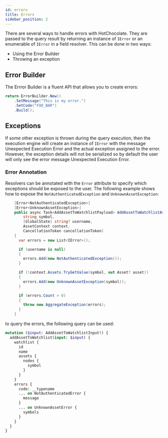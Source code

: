 ```yaml
---
id: errors
title: Errors
sidebar_position: 2
---
```


There are several ways to handle errors with HotChocolate. They are passed to the query result by returning an instance of `IError` or an enumerable of `IError` in a field resolver. This can be done in two ways:

- Using the Error Builder
- Throwing an exception

## Error Builder

The Errror Builder is a fluent API that allows you to create errors:

```csharp
return ErrorBuilder.New()
    .SetMessage("This is my error.")
    .SetCode("FOO_BAR")
    .Build();
```

## Exceptions

If some other exception is thrown during the query execution, then the execution engine will create an instance of `IError` with the message Unexpected Execution Error and the actual exception assigned to the error. However, the exception details will not be serialized so by default the user will only see the error message Unexpected Execution Error.

### Error Annotation

Resolvers can be annotated with the `Error` attribute to specify which exceptions should be exposed to the user. The following example shows how to expose the `NotAuthenticatedException` and `UnknownAssetException`:

```csharp {1-2}
    [Error<NotAuthenticatedException>]
    [Error<UnknownAssetException>]
    public async Task<AddAssetToWatchlistPayload> AddAssetToWatchlistAsync(
        string symbol,
        [GlobalState] string? username,
        AssetContext context,
        CancellationToken cancellationToken)
    {
      var errors = new List<IError>();

      if (username is null)
      {
        errors.Add(new NotAuthenticatedException());
      }

      if (!context.Assets.TryGetValue(symbol, out Asset? asset))
      {
        errors.Add(new UnknownAssetException(symbol));
      }

      if (errors.Count > 0)
      {
        throw new AggregateException(errors);
      }
    }
```

to query the errors, the following query can be used:

```graphql
mutation ($input: AddAssetToWatchlistInput!) {
  addAssetToWatchlist(input: $input) {
    watchlist {
      id
      name
      assets {
        nodes {
          symbol
        }
      }
    }
    errors {
      code: __typename
      ... on NotAuthenticatedError {
        message
      }
      ... on UnknownAssetError {
        symbols
      }
    }
  }
}
```
